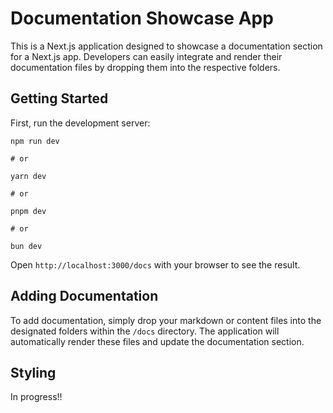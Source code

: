 # Documentation Showcase App

This is a Next.js application designed to showcase a documentation section for a Next.js app. Developers can easily integrate and render their documentation files by dropping them into the respective folders.

## Getting Started

First, run the development server:

```
npm run dev

# or

yarn dev

# or

pnpm dev

# or

bun dev
```

Open `http://localhost:3000/docs` with your browser to see the result.

## Adding Documentation

To add documentation, simply drop your markdown or content files into the designated folders within the `/docs` directory. The application will automatically render these files and update the documentation section.

## Styling

In progress!!
